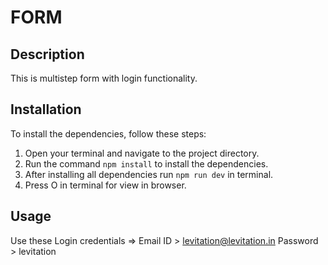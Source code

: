 # FORM

## Description

This is multistep form with login functionality.

## Installation

To install the dependencies, follow these steps:

1. Open your terminal and navigate to the project directory.
2. Run the command `npm install` to install the dependencies.
3. After installing all dependencies run `npm run dev` in terminal.
4. Press O in terminal for view in browser.

## Usage

Use these Login credentials => 
	Email ID   > levitation@levitation.in
	Password > levitation
